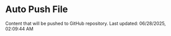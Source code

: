 # Auto Push File

Content that will be pushed to GitHub repository.
Last updated: 06/28/2025, 02:09:44 AM